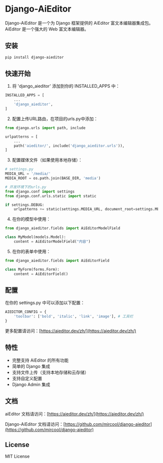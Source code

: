 # Django-AiEditor

Django-AiEditor 是一个为 Django 框架提供的 AiEditor 富文本编辑器集成包。AiEditor 是一个强大的 Web 富文本编辑器。

## 安装

```bash
pip install django-aieditor
```

## 快速开始

1. 将 'django_aieditor' 添加到你的 INSTALLED_APPS 中：

```python
INSTALLED_APPS = [
    ...
    'django_aieditor',
]
```

2. 配置上传URL路由，在项目的urls.py中添加：

```python
from django.urls import path, include

urlpatterns = [
    ...
    path('aieditor/', include('django_aieditor.urls')),
]
```

3. 配置媒体文件（如果使用本地存储）：

```python
# settings.py
MEDIA_URL = '/media/'
MEDIA_ROOT = os.path.join(BASE_DIR, 'media')

# 开发环境下的urls.py
from django.conf import settings
from django.conf.urls.static import static

if settings.DEBUG:
    urlpatterns += static(settings.MEDIA_URL, document_root=settings.MEDIA_ROOT)
```

4. 在你的模型中使用：

```python
from django_aieditor.fields import AiEditorModelField

class MyModel(models.Model):
    content = AiEditorModelField("内容")
```

5. 在你的表单中使用：

```python
from django_aieditor.fields import AiEditorField

class MyForm(forms.Form):
    content = AiEditorField()
```

## 配置

在你的 settings.py 中可以添加以下配置：

```python
AIEDITOR_CONFIG = {
    'toolbar': ['bold', 'italic', 'link', 'image'], # 工具栏
}
```
更多配置请访问：[https://aieditor.dev/zh/](https://aieditor.dev/zh/)

## 特性

- 完整支持 AiEditor 的所有功能
- 简单的 Django 集成
- 支持文件上传（支持本地存储和云存储）
- 支持自定义配置
- Django Admin 集成

## 文档

aiEditor 文档请访问：[https://aieditor.dev/zh/](https://aieditor.dev/zh/)

Django-AiEditor 文档请访问：[https://github.com/mircool/django-aieditor](https://github.com/mircool/django-aieditor)

## License

MIT License 